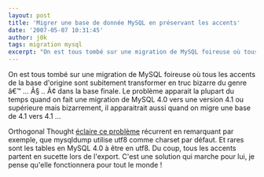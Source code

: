 ```yaml
---
layout: post
title: 'Migrer une base de donnée MySQL en préservant les accents'
date: '2007-05-07 10:31:45'
author: j0k
tags: migration mysql
excerpt: "On est tous tombé sur une migration de MySQL foireuse où tous les accents de la base d'origine sont subitement transformer en truc bizarre du genre â€™ ... Ã§ .. Ã¢ dans la base finale.     \nLe problème apparait la plupart du temps quand on fait une migration de MySQL 4.0 vers une version 4.1 ou supérieure mais bizarrement, il apparaitrait aussi quand on migre      …"
---
```


On est tous tombé sur une migration de MySQL foireuse où tous les accents de la base d'origine sont subitement transformer en truc bizarre du genre â€™ ... Ã§ .. Ã¢ dans la base finale.
Le problème apparait la plupart du temps quand on fait une migration de MySQL 4.0 vers une version 4.1 ou supérieure mais bizarrement, il apparaitrait aussi quand on migre une base de 4.1 vers 4.1 ...

Orthogonal Thought [éclaire ce problème](http://www.orthogonalthought.com/blog/index.php/2007/05/mysql-database-migration-and-special-characters/) récurrent en remarquant par exemple, que mysqldump utilise utf8 comme charset par défaut. Et rares sont les tables en MySQL 4.0 à être en utf8. Du coup, tous les accents partent en sucette lors de l'export.   C'est une solution qui marche pour lui, je pense qu'elle fonctionnera pour tout le monde !
